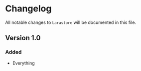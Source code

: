 # Changelog

All notable changes to `Larastore` will be documented in this file.

## Version 1.0

### Added
- Everything
